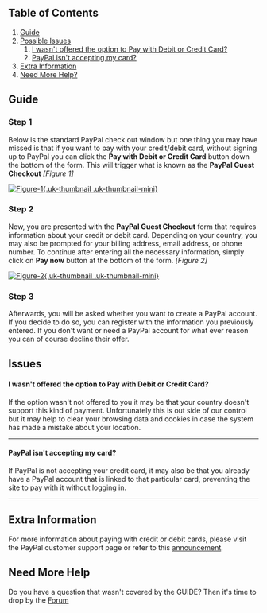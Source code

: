 ## Table of Contents
1.  [Guide](#guide)
2.  [Possible Issues](#issues)
    1.  [I wasn't offered the option to Pay with Debit or Credit Card?](#q1)
    2.  [PayPal isn't accepting my card?](#q2)
3.  [Extra Information](#extra)
4.  [Need More Help?](#more-help)


## <a class="doc-top" name="guide"></a>Guide

### Step 1

Below is the standard PayPal check out window but one thing you may have missed is that if you want to pay with your credit/debit card, without signing up to PayPal you can click the **Pay with Debit or Credit Card** button down the bottom of the form.  This will trigger what is known as the **PayPal Guest Checkout** *\[Figure 1\]*

<a data-lightbox="on" href="https://d1tgoab1lhw0tx.cloudfront.net/images/docs/paypal/no-paypal-account-f1.png ">![Figure-1](https://d1tgoab1lhw0tx.cloudfront.net/images/docs/paypal/no-paypal-account-f1.png "Figure-1"){.uk-thumbnail .uk-thumbnail-mini}</a>

### Step 2

Now, you are presented with the **PayPal Guest Checkout** form that requires information about your credit or debit card. Depending on your country, you may also be prompted for your billing address, email address, or phone number. To continue after entering all the necessary information, simply click on **Pay now** button at the bottom of the form. *\[Figure 2\]*

<a data-lightbox="on" href="https://d1tgoab1lhw0tx.cloudfront.net/images/docs/paypal/no-paypal-account-f2.png ">![Figure-2](https://d1tgoab1lhw0tx.cloudfront.net/images/docs/paypal/no-paypal-account-f2.png "Figure-2"){.uk-thumbnail .uk-thumbnail-mini}</a>

### Step 3
Afterwards, you will be asked whether you want to create a PayPal account. If you decide to do so, you can register with the information you previously entered. If you don't want or need a PayPal account for what ever reason you can of course decline their offer.

## <a name="issues"></a>Issues

#### <a name="q1"></a>I wasn't offered the option to Pay with Debit or Credit Card?

If the option wasn't not offered to you it may be that your country doesn't support this kind of payment. Unfortunately this is out side of our control but it may help to clear your browsing data and cookies in case the system has made a mistake about your location.

***

#### <a name="q2"></a>PayPal isn't accepting my card?

If PayPal is not accepting your credit card, it may also be that you already have a PayPal account that is linked to that particular card, preventing the site to pay with it without logging in.

***

## <a  name="extra"></a>Extra Information

For more information about paying with credit or debit cards, please visit the PayPal customer support page or refer to this [announcement](https://www.paypal.com/cgi-bin/webscr?cmd=p/mer/WAX_landing-outside).


## <a name="more-help"></a>Need More Help

<div class="uk-alert">Do you have a question that wasn't covered by the GUIDE? Then it's time to drop by the <a href="https://coalaweb.com/forum/index" target="_self">Forum</a></div>